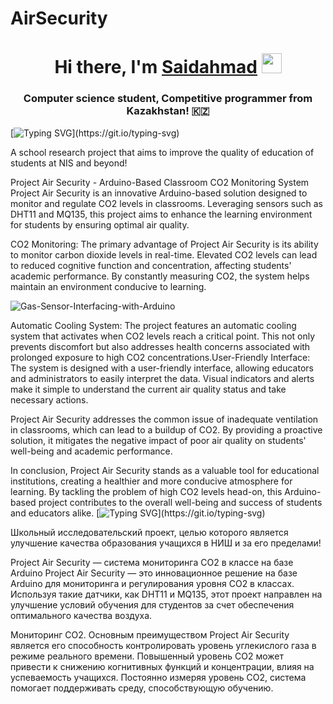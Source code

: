 # AirSecurity
<h1 align="center">Hi there, I'm <a href="https://daniilshat.ru/" target="_blank">Saidahmad</a> 
<img src="https://github.com/blackcater/blackcater/raw/main/images/Hi.gif" height="32"/></h1>
<h3 align="center">Computer science student, Competitive programmer from Kazakhstan! 🇰🇿</h3>

[![Typing SVG](https://readme-typing-svg.herokuapp.com?color=%2336BCF7&lines=Arduino+CO2+Monitor!)](https://git.io/typing-svg)

A school research project that aims to improve the quality of education of students at NIS and beyond!

Project Air Security - Arduino-Based Classroom CO2 Monitoring System
Project Air Security is an innovative Arduino-based solution designed to monitor and regulate CO2 levels in classrooms. Leveraging sensors such as DHT11 and MQ135, this project aims to enhance the learning environment for students by ensuring optimal air quality.

CO2 Monitoring: The primary advantage of Project Air Security is its ability to monitor carbon dioxide levels in real-time. Elevated CO2 levels can lead to reduced cognitive function and concentration, affecting students' academic performance. By constantly measuring CO2, the system helps maintain an environment conducive to learning.

![Gas-Sensor-Interfacing-with-Arduino](https://github.com/saidakhmadr/AirSecurity/assets/79039977/d0ee7880-e4ae-4631-a7db-990c64a53b53)

Automatic Cooling System: The project features an automatic cooling system that activates when CO2 levels reach a critical point. This not only prevents discomfort but also addresses health concerns associated with prolonged exposure to high CO2 concentrations.User-Friendly Interface: The system is designed with a user-friendly interface, allowing educators and administrators to easily interpret the data. Visual indicators and alerts make it simple to understand the current air quality status and take necessary actions.

Project Air Security addresses the common issue of inadequate ventilation in classrooms, which can lead to a buildup of CO2. By providing a proactive solution, it mitigates the negative impact of poor air quality on students' well-being and academic performance.

In conclusion, Project Air Security stands as a valuable tool for educational institutions, creating a healthier and more conducive atmosphere for learning. By tackling the problem of high CO2 levels head-on, this Arduino-based project contributes to the overall well-being and success of students and educators alike.
[![Typing SVG](https://readme-typing-svg.herokuapp.com?color=%2356BDF7&lines=___________________________________________________________>!)](https://git.io/typing-svg)

Школьный исследовательский проект, целью которого является улучшение качества образования учащихся в НИШ и за его пределами!

Project Air Security — система мониторинга CO2 в классе на базе Arduino Project Air Security — это инновационное решение на базе Arduino для мониторинга и регулирования уровня CO2 в классах. Используя такие датчики, как DHT11 и MQ135, этот проект направлен на улучшение условий обучения для студентов за счет обеспечения оптимального качества воздуха.

Мониторинг CO2. Основным преимуществом Project Air Security является его способность контролировать уровень углекислого газа в режиме реального времени. Повышенный уровень CO2 может привести к снижению когнитивных функций и концентрации, влияя на успеваемость учащихся. Постоянно измеряя уровень CO2, система помогает поддерживать среду, способствующую обучению.

